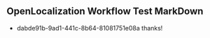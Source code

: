 ## OpenLocalization Workflow Test MarkDown
* dabde91b-9ad1-441c-8b64-81081751e08a thanks!

<!--HONumber=Jul16_HO2-->



